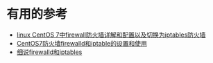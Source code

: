 



# 有用的参考

* [linux CentOS 7中firewall防火墙详解和配置以及切换为iptables防火墙](https://blog.csdn.net/mengzuchao/article/details/81462403)
* [CentOS7防火墙firewalld和iptable的设置和使用](https://blog.csdn.net/lmb55/article/details/77076175)
* [细说firewalld和iptables](https://www.cnblogs.com/grimm/p/10345693.html)
